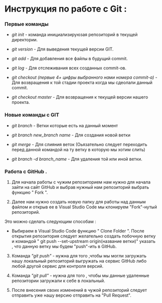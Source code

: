 # Инструкция по работе с Git :

### Первые команды
* *git init* - команда инициализируюзая репозиторий в текущей директории.

* *git version* - Для выведения текущей версии GIT.

* *git add*  - Для добавления все файлы в будущий commit.

* *git log* - Для отслеживания всех созданных commit-oв.

* *git checkout (первые 4+ цифры выбранного нами номера commit-a)* - Для возвращения к той стадии проекта когда мы сдеолали данный commit.
* *git checkout master* - Для возвращения к текущей версии нашего проекта.

### Новые команды с GIT

* *git branch* - Ветки которые есть на данный момент

* *git branch new_branch name* - Для создания новой ветки

* *git merge* - Для слияния веток
(Оьязательно следует переходить перед данной командой на ту ветку в которую мы хотим слить)


* *git branch -d branch_name* - Для удаления той или иной ветки.

### Работа с GitHub .

1. Для начала работы с чужим репозиторием нам нужно для начала зайти на сайт GitHub и выбрав нужный нам репозиторий выбрать функцию " Fork ". 

2. Далее нам нужно создать новую папку для работы над данным файлом и открыв ее в Visual Studio Code мы клонируем "Fork"-нутый репозиторий. 

Это можно сделать следующим способам :
 * Выбираем в Visual Studio Code функцию " Clone Folder ". После открытия репозитория следует желательно создать побочную ветку и командой " git push --set-upstream origin(название ветки)" указать , что данную ветку мы будем "push"-ить в GitHub.

 3. Команда *"git push"* - нужна для того ,чтобы мы могли загружать нашу локальный репозиторий выгружать на сервис GitHub либо любой другой сервис для контроля версий.

 4. Команда *"git pull"* - нужна для того , чтобы мы данные удаленные репозитории загружали к себе в локальный. 

 5. После внесения своих изменений в чужой репозиторий следует отправить уже нашу версию отправить на "Pull Request". 